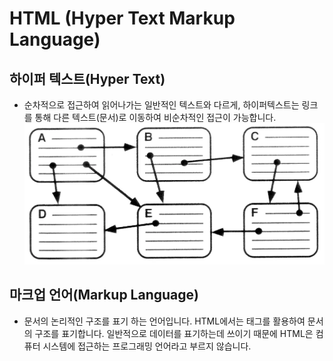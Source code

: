 # HTML (Hyper Text Markup Language)

## 하이퍼 텍스트(Hyper Text)
- 순차적으로 접근하여 읽어나가는 일반적인 텍스트와 다르게, 하이퍼텍스트는 링크를 통해 다른 텍스트(문서)로 이동하여 비순차적인 접근이 가능합니다.
![Hyper Text](HTML/Images/HTML.png)

## 마크업 언어(Markup Language)
- 문서의 논리적인 구조를 표기 하는 언어입니다.  HTML에서는 태그를 활용하여 문서의 구조를 표기합니다. 일반적으로 데이터를 표기하는데 쓰이기 때문에 HTML은 컴퓨터 시스템에 접근하는 프로그래밍 언어라고 부르지 않습니다.